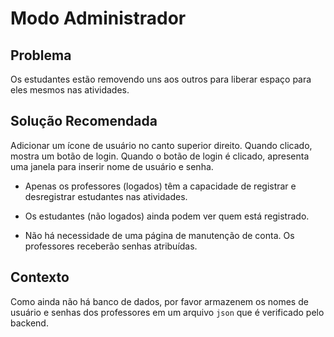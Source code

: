 # Modo Administrador

## Problema

Os estudantes estão removendo uns aos outros para liberar espaço para eles mesmos nas atividades.

## Solução Recomendada

Adicionar um ícone de usuário no canto superior direito. Quando clicado, mostra um botão de login. Quando o botão de login é clicado, apresenta uma janela para inserir nome de usuário e senha.

- Apenas os professores (logados) têm a capacidade de registrar e desregistrar estudantes nas atividades.

- Os estudantes (não logados) ainda podem ver quem está registrado.

- Não há necessidade de uma página de manutenção de conta. Os professores receberão senhas atribuídas.

## Contexto

Como ainda não há banco de dados, por favor armazenem os nomes de usuário e senhas dos professores em um arquivo `json` que é verificado pelo backend.
